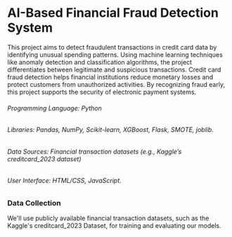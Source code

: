 # AI-Based Financial Fraud Detection System 

This project aims to detect fraudulent transactions in credit card data by identifying unusual spending patterns. Using machine learning techniques like anomaly detection and classification algorithms, the project differentiates between legitimate and suspicious transactions. Credit card fraud detection helps financial institutions reduce monetary losses and protect customers from unauthorized activities. By recognizing fraud early, this project supports the security of electronic payment systems.

###### Programming Language: Python
###### Libraries: Pandas, NumPy, Scikit-learn, XGBoost, Flask, SMOTE, joblib.
###### Data Sources: Financial transaction datasets (e.g., Kaggle’s creditcard_2023 dataset)
###### User Interface: HTML/CSS, JavaScript.

### Data Collection
We'll use publicly available financial transaction datasets, such as the Kaggle's creditcard_2023 Dataset, for training and evaluating our models.

